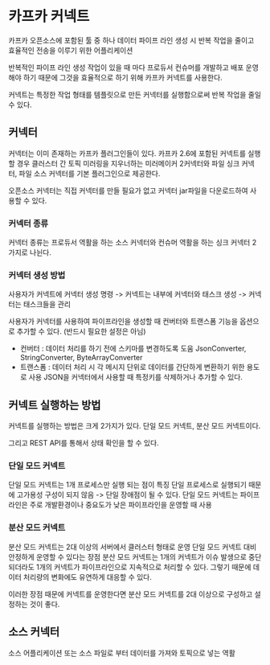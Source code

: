# 카프카 커넥트


카프카 오픈소스에 포함된 툴 중 하나
데이터 파이프 라인 생성 시 반복 작업을 줄이고 효율적인 전송을 이루기 위한 어플리케이션

반복적인 파이프 라인 생성 작업이 있을 때 마다 프로듀서 컨슈머를 개발하고 배포 운영해야 하기 때문에 그것을 효율적으로 하기 위해 카프카 커넥트를 사용한다. 

커넥트는 특정한 작업 형태를 템플릿으로 만든 커넥터를 실행함으로써 반복 작업을 줄일 수 있다.

## 커넥터

커넥터는 이미 존재하는 카프카 플러그인들이 있다.
카프카 2.6에 포함된 커넥트를 실행할 경우 클러스터 간 토픽 미러링을 지우너하는 미러메이커 2커넥터와 파일 싱크 커넥터, 파일 소스 커넥터를 기본 플러그인으로 제공한다.

오픈소스 커넥터는 직접 커넥터를 만들 필요가 없고 커넥터 jar파일을 다운로드하여 사용할 수 있다.

### 커넥터 종류

커넥터 종류는 프로듀서 역활을 하는 소스 커넥터와 컨슈머 역활을 하는 싱크 커넥터 2가지로 나뉜다.

### 커넥터 생성 방법

사용자가 커넥트에 커넥터 생성 명령 -> 커넥트는 내부에 커넥터와 태스크 생성 -> 커넥터는 태스크들을 관리

사용자가 커넥터를 사용하여 파이프라인을 생성할 때 컨버터와 트랜스폼 기능을 옵션으로 추가할 수 있다. (반드시 필요한 설정은 아님)

- 컨버터 :  데이터 처리를 하기 전에 스키마를 변경하도록 도움
  JsonConverter, StringConverter, ByteArrayConverter
- 트랜스폼 : 데이터 처리 시 각 메시지 단위로 데이터를 간단하게 변환하기 위한 용도로 사용
  JSON을 커넥터에서 사용할 때 특정키를 삭제하거나 추가할 수 있다.


## 커넥트 실행하는 방법

커넥트를 실행하는 방법은 크게 2가지가 있다. 단일 모드 커넥트, 분산 모드 커넥트이다. 

그리고 REST API를 통해서 상태 확인을 할 수 있다.

### 단일 모드 커넥트

단일 모드 커넥트는 1개 프로세스만 실행 되는 점이 특징
단일 프로세스로 실행되기 때문에 고가용성 구성이 되지 않음 -> 단일 장애점이 될 수 있다.
단일 모드 커넥트는 파이프라인은 주로 개발환경이나 중요도가 낮은 파이프라인을 운영할 때 사용

### 분산 모드 커넥트

분산 모드 커넥트는 2대 이상의 서버에서 클러스터 형태로 운영
단일 모드 커넥트 대비 안정하게 운영할 수 있다는 장점
분산 모드 커넥트는 1개의 커넥트가 이슈 발생으로 중단 되더라도 1개의 커넥트가 파이프라인으로 지속적으로 처리할 수 있다.
그렇기 때문에 데이터 처리량의 변화에도 유연하게 대응할 수 있다.

이러한 장점 때문에 커넥트를 운영한다면 분산 모드 커넥트를 2대 이상으로 구성하고 설정하는 것이 좋다.

## 소스 커넥터

소스 어플리케이션 또는 소스 파일로 부터 데이터를 가져와 토픽으로 넣는 역활





